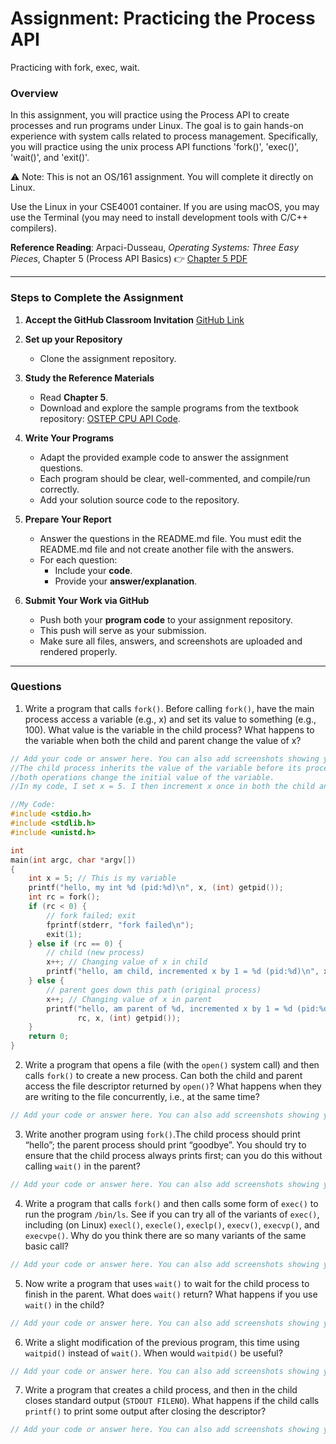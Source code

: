 # Assignment: Practicing the Process API
Practicing with fork, exec, wait. 

### Overview

In this assignment, you will practice using the Process API to create processes and run programs under Linux. The goal is to gain hands-on experience with system calls related to process management. Specifically, you will practice using the unix process API functions 'fork()', 'exec()', 'wait()', and 'exit()'. 

⚠️ Note: This is not an OS/161 assignment. You will complete it directly on Linux. 

Use the Linux in your CSE4001 container. If you are using macOS, you may use the Terminal (you may need to install development tools with C/C++ compilers). 

**Reference Reading**: Arpaci-Dusseau, *Operating Systems: Three Easy Pieces*, Chapter 5 (Process API Basics)
 👉 [Chapter 5 PDF](http://pages.cs.wisc.edu/~remzi/OSTEP/cpu-api.pdf)

---

### **Steps to Complete the Assignment**

1. **Accept the GitHub Classroom Invitation**
    [GitHub Link](https://classroom.github.com/a/FZh4BrQG)
2. **Set up your Repository**
   - Clone the assignment repository.
3. **Study the Reference Materials**
   - Read **Chapter 5**.
   - Download and explore the sample programs from the textbook repository:
      [OSTEP CPU API Code](https://github.com/remzi-arpacidusseau/ostep-code/tree/master/cpu-api).
4. **Write Your Programs**
   - Adapt the provided example code to answer the assignment questions.
   - Each program should be clear, well-commented, and compile/run correctly.
   - Add your solution source code to the repository.

5. **Prepare Your Report**
   - Answer the questions in the README.md file. You must edit the README.md file and not create another file with the answers. 
   - For each question:
     - Include your **code**.
     - Provide your **answer/explanation**.
6. **Submit Your Work via GitHub**
   - Push both your **program code** to your assignment repository.
   - This push will serve as your submission.
   - Make sure all files, answers, and screenshots are uploaded and rendered properly.








---
### Questions
1. Write a program that calls `fork()`. Before calling `fork()`, have the main process access a variable (e.g., x) and set its value to something (e.g., 100). What value is the variable in the child process? What happens to the variable when both the child and parent change the value of x?


```cpp
// Add your code or answer here. You can also add screenshots showing your program's execution.
//The child process inherits the value of the variable before its process is called. If the value is changed in both the child and parent,
//both operations change the initial value of the variable.
//In my code, I set x = 5. I then increment x once in both the child and parent processes, and they both output 6.

//My Code:
#include <stdio.h>
#include <stdlib.h>
#include <unistd.h>

int
main(int argc, char *argv[])
{
    int x = 5; // This is my variable
    printf("hello, my int %d (pid:%d)\n", x, (int) getpid());
    int rc = fork();
    if (rc < 0) {
        // fork failed; exit
        fprintf(stderr, "fork failed\n");
        exit(1);
    } else if (rc == 0) {
        // child (new process)
        x++; // Changing value of x in child
        printf("hello, am child, incremented x by 1 = %d (pid:%d)\n", x, (int) getpid());
    } else {
        // parent goes down this path (original process)
        x++; // Changing value of x in parent
        printf("hello, am parent of %d, incremented x by 1 = %d (pid:%d)\n",
               rc, x, (int) getpid());
    }
    return 0;
}
```


2. Write a program that opens a file (with the `open()` system call) and then calls `fork()` to create a new process. Can both the child and parent access the file descriptor returned by `open()`? What happens when they are writing to the file concurrently, i.e., at the same time?

```cpp
// Add your code or answer here. You can also add screenshots showing your program's execution.  
```

3. Write another program using `fork()`.The child process should print “hello”; the parent process should print “goodbye”. You should try to ensure that the child process always prints first; can you do this without calling `wait()` in the parent?

```cpp
// Add your code or answer here. You can also add screenshots showing your program's execution.  
```


4. Write a program that calls `fork()` and then calls some form of `exec()` to run the program `/bin/ls`. See if you can try all of the variants of `exec()`, including (on Linux) `execl()`, `execle()`, `execlp()`, `execv()`, `execvp()`, and `execvpe()`. Why do you think there are so many variants of the same basic call?

```cpp
// Add your code or answer here. You can also add screenshots showing your program's execution.  
```

5. Now write a program that uses `wait()` to wait for the child process to finish in the parent. What does `wait()` return? What happens if you use `wait()` in the child?

```cpp
// Add your code or answer here. You can also add screenshots showing your program's execution.  
```

6. Write a slight modification of the previous program, this time using `waitpid()` instead of `wait()`. When would `waitpid()` be useful?

```cpp
// Add your code or answer here. You can also add screenshots showing your program's execution.  
```

7. Write a program that creates a child process, and then in the child closes standard output (`STDOUT FILENO`). What happens if the child calls `printf()` to print some output after closing the descriptor?

```cpp
// Add your code or answer here. You can also add screenshots showing your program's execution.  
```

